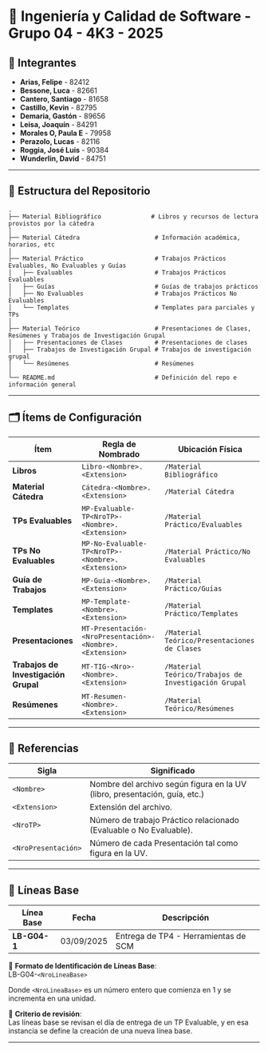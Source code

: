 # 📘 Ingeniería y Calidad de Software - Grupo 04 - 4K3 - 2025

## 👥 Integrantes
- **Arias, Felipe** - 82412  
- **Bessone, Luca** - 82661  
- **Cantero, Santiago** - 81658  
- **Castillo, Kevin** - 82795 
- **Demaria, Gastón** - 89656
- **Leisa, Joaquín** - 84291   
- **Morales O, Paula E** - 79958    
- **Perazolo, Lucas** - 82116  
- **Roggia, José Luis** - 90384  
- **Wunderlin, David** - 84751  


---

## 📂 Estructura del Repositorio

    .
    ├── Material Bibliográfico              # Libros y recursos de lectura provistos por la cátedra
    │
    ├── Material Cátedra                     # Información académica, horarios, etc
    │
    ├── Material Práctico                    # Trabajos Prácticos Evaluables, No Evaluables y Guías
    │   ├── Evaluables                       # Trabajos Prácticos Evaluables
    │   ├── Guías                            # Guías de trabajos prácticos
    │   ├── No Evaluables                    # Trabajos Prácticos No Evaluables
    │   └── Templates                        # Templates para parciales y TPs
    │
    ├── Material Teórico                     # Presentaciones de Clases, Resúmenes y Trabajos de Investigación Grupal
    │   ├── Presentaciones de Clases         # Presentaciones de clases
    │   ├── Trabajos de Investigación Grupal # Trabajos de investigación grupal
    │   └── Resúmenes                        # Resúmenes
    │
    └── README.md                            # Definición del repo e información general


---

## 🗂️ Ítems de Configuración

| Ítem                                      | Regla de Nombrado                                        | Ubicación Física                                           |
|-------------------------------------------|----------------------------------------------------------|------------------------------------------------------------|   
| **Libros**                                | `Libro-<Nombre>.<Extension>`                             | `/Material Bibliográfico`                                            |
| **Material Cátedra**                      | `Cátedra-<Nombre>.<Extension>`                           | `/Material Cátedra`                                        |
| **TPs Evaluables**                        | `MP-Evaluable-TP<NroTP>-<Nombre>.<Extension>`            | `/Material Práctico/Evaluables`                            |
| **TPs No Evaluables**                     | `MP-No-Evaluable-TP<NroTP>-<Nombre>.<Extension>`         | `/Material Práctico/No Evaluables`                         |
| **Guía de Trabajos**                      | `MP-Guia-<Nombre>.<Extension>`                           | `/Material Práctico/Guías`                                 |
| **Templates**                             | `MP-Template-<Nombre>.<Extension>`                       | `/Material Práctico/Templates`                             |
| **Presentaciones**                        | `MT-Presentación-<NroPresentación>-<Nombre>.<Extension>` | `/Material Teórico/Presentaciones de Clases`               |
| **Trabajos de Investigación Grupal**      | `MT-TIG-<Nro>-<Nombre>.<Extension>`                      | `/Material Teórico/Trabajos de Investigación Grupal`       |
| **Resúmenes**                             | `MT-Resumen-<Nombre>.<Extension>`                        | `/Material Teórico/Resúmenes`                              |   


---

## 🔑 Referencias

| Sigla                 | Significado                                                                 |
|-----------------------|-----------------------------------------------------------------------------|
| `<Nombre>`            | Nombre del archivo según figura en la UV (libro, presentación, guía, etc.)  |
| `<Extension>`         | Extensión del archivo.                                                      |
| `<NroTP>`             | Número de trabajo Práctico relacionado (Evaluable o No Evaluable).          |
| `<NroPresentación>`   | Número de cada Presentación tal como figura en la UV.                       |

---

## 📌 Líneas Base

| Línea Base   | Fecha      | Descripción                          |
|--------------|------------|--------------------------------------|
| **LB-G04-1** | 03/09/2025 | Entrega de TP4 - Herramientas de SCM |


🔖 **Formato de Identificación de Líneas Base**:  
LB-G04-`<NroLineaBase>`


Donde `<NroLineaBase>` es un número entero que comienza en 1 y se incrementa en una unidad.

📅 **Criterio de revisión**:  
Las líneas base se revisan el día de entrega de un TP Evaluable, y en esa instancia se define la
creación de una nueva línea base.

---
